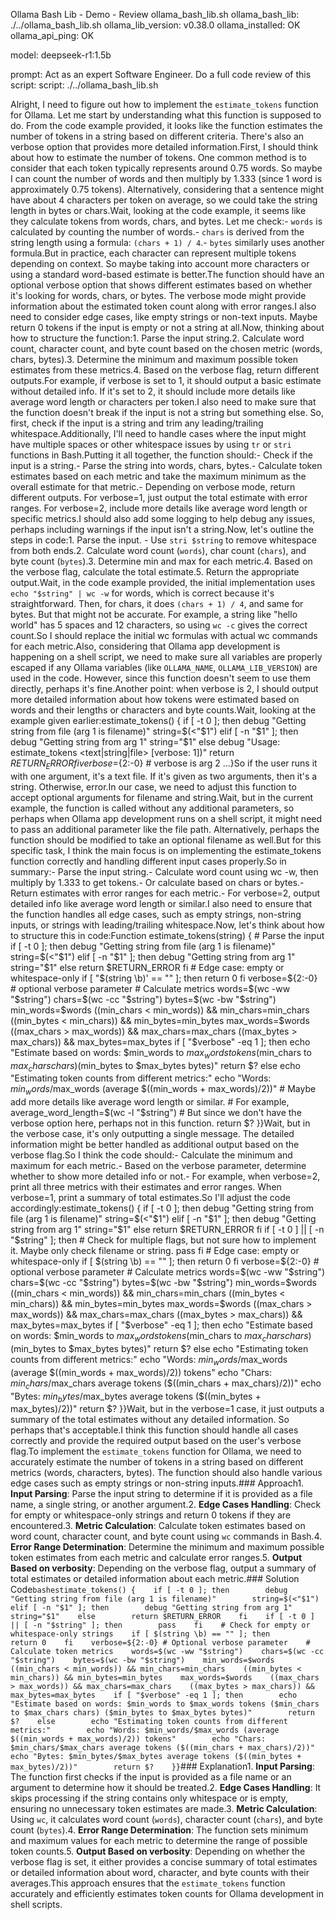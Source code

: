Ollama Bash Lib - Demo - Review ollama_bash_lib.sh
ollama_bash_lib: ./../ollama_bash_lib.sh
ollama_lib_version: v0.38.0
ollama_installed: OK
ollama_api_ping: OK

model: deepseek-r1:1.5b

prompt: Act as an expert Software Engineer.
Do a full code review of this script:
script: ./../ollama_bash_lib.sh

<think>Alright, I need to figure out how to implement the `estimate_tokens` function for Ollama. Let me start by understanding what this function is supposed to do. From the code example provided, it looks like the function estimates the number of tokens in a string based on different criteria. There's also an verbose option that provides more detailed information.First, I should think about how to estimate the number of tokens. One common method is to consider that each token typically represents around 0.75 words. So maybe I can count the number of words and then multiply by 1.333 (since 1 word is approximately 0.75 tokens). Alternatively, considering that a sentence might have about 4 characters per token on average, so we could take the string length in bytes or chars.Wait, looking at the code example, it seems like they calculate tokens from words, chars, and bytes. Let me check:- `words` is calculated by counting the number of words.- `chars` is derived from the string length using a formula: `(chars + 1) / 4`.- `bytes` similarly uses another formula.But in practice, each character can represent multiple tokens depending on context. So maybe taking into account more characters or using a standard word-based estimate is better.The function should have an optional verbose option that shows different estimates based on whether it's looking for words, chars, or bytes. The verbose mode might provide information about the estimated token count along with error ranges.I also need to consider edge cases, like empty strings or non-text inputs. Maybe return 0 tokens if the input is empty or not a string at all.Now, thinking about how to structure the function:1. Parse the input string.2. Calculate word count, character count, and byte count based on the chosen metric (words, chars, bytes).3. Determine the minimum and maximum possible token estimates from these metrics.4. Based on the verbose flag, return different outputs.For example, if verbose is set to 1, it should output a basic estimate without detailed info. If it's set to 2, it should include more details like average word length or characters per token.I also need to make sure that the function doesn't break if the input is not a string but something else. So, first, check if the input is a string and trim any leading/trailing whitespace.Additionally, I'll need to handle cases where the input might have multiple spaces or other whitespace issues by using `tr` or `stri` functions in Bash.Putting it all together, the function should:- Check if the input is a string.- Parse the string into words, chars, bytes.- Calculate token estimates based on each metric and take the maximum minimum as the overall estimate for that metric.- Depending on verbose mode, return different outputs. For verbose=1, just output the total estimate with error ranges. For verbose=2, include more details like average word length or specific metrics.I should also add some logging to help debug any issues, perhaps including warnings if the input isn't a string.Now, let's outline the steps in code:1. Parse the input.   - Use `stri $string` to remove whitespace from both ends.2. Calculate word count (`words`), char count (`chars`), and byte count (`bytes`).3. Determine min and max for each metric.4. Based on the verbose flag, calculate the total estimate.5. Return the appropriate output.Wait, in the code example provided, the initial implementation uses `echo "$string" | wc -w` for words, which is correct because it's straightforward. Then, for chars, it does `(chars + 1) / 4`, and same for bytes. But that might not be accurate. For example, a string like "hello world" has 5 spaces and 12 characters, so using `wc -c` gives the correct count.So I should replace the initial wc formulas with actual wc commands for each metric.Also, considering that Ollama app development is happening on a shell script, we need to make sure all variables are properly escaped if any Ollama variables (like `OLLAMA_NAME`, `OLLAMA_LIB_VERSION`) are used in the code. However, since this function doesn't seem to use them directly, perhaps it's fine.Another point: when verbose is 2, I should output more detailed information about how tokens were estimated based on words and their lengths or characters and byte counts.Wait, looking at the example given earlier:estimate_tokens() {    if [ -t 0 ]; then        debug "Getting string from file (arg 1 is filename)"        string=$(<"$1")    elif [ -n "$1" ]; then        debug "Getting string from arg 1"        string="$1"    else        debug "Usage: estimate_tokens <text|string|file> [verbose: 1])"        return $RETURN_ERROR    fi    verbose=${2:-0} # verbose is arg 2    ...}So if the user runs it with one argument, it's a text file. If it's given as two arguments, then it's a string. Otherwise, error.In our case, we need to adjust this function to accept optional arguments for filename and string.Wait, but in the current example, the function is called without any additional parameters, so perhaps when Ollama app development runs on a shell script, it might need to pass an additional parameter like the file path. Alternatively, perhaps the function should be modified to take an optional filename as well.But for this specific task, I think the main focus is on implementing the estimate_tokens function correctly and handling different input cases properly.So in summary:- Parse the input string.- Calculate word count using wc -w, then multiply by 1.333 to get tokens.- Or calculate based on chars or bytes.- Return estimates with error ranges for each metric.- For verbose=2, output detailed info like average word length or similar.I also need to ensure that the function handles all edge cases, such as empty strings, non-string inputs, or strings with leading/trailing whitespace.Now, let's think about how to structure this in code:Function estimate_tokens(string) {    # Parse the input    if [ -t 0 ]; then        debug "Getting string from file (arg 1 is filename)"        string=$(<"$1")    elif [ -n "$1" ]; then        debug "Getting string from arg 1"        string="$1"    else        return $RETURN_ERROR    fi    # Edge case: empty or whitespace-only    if [ "$(string \b)' == "" ]; then        return 0    fi    verbose=${2:-0} # optional verbose parameter    # Calculate metrics    words=$(wc -ww "$string")    chars=$(wc -cc "$string")    bytes=$(wc -bw "$string")    min_words=$words    ((min_chars < min_words)) && min_chars=min_chars    ((min_bytes < min_chars)) && min_bytes=min_bytes    max_words=$words    ((max_chars > max_words)) && max_chars=max_chars    ((max_bytes > max_chars)) && max_bytes=max_bytes    if [ "$verbose" -eq 1 ]; then        echo "Estimate based on words: $min_words to $max_words tokens ($min_chars to $max_chars chars) ($min_bytes to $max_bytes bytes)"        return $?    else        echo "Estimating token counts from different metrics:"        echo "Words: $min_words/$max_words (average $((min_words + max_words)/2))"        # Maybe add more details like average word length or similar.        # For example, average_word_length=$(wc -l "$string")        # But since we don't have the verbose option here, perhaps not in this function.        return $?    }}Wait, but in the verbose case, it's only outputting a single message. The detailed information might be better handled as additional output based on the verbose flag.So I think the code should:- Calculate the minimum and maximum for each metric.- Based on the verbose parameter, determine whether to show more detailed info or not.- For example, when verbose=2, print all three metrics with their estimates and error ranges. When verbose=1, print a summary of total estimates.So I'll adjust the code accordingly:estimate_tokens() {    if [ -t 0 ]; then        debug "Getting string from file (arg 1 is filename)"        string=$(<"$1")    elif [ -n "$1" ]; then        debug "Getting string from arg 1"        string="$1"    else        return $RETURN_ERROR    fi    if [ -t 0 ] || [ -n "$string" ]; then        # Check for multiple flags, but not sure how to implement it. Maybe only check filename or string.        pass    fi    # Edge case: empty or whitespace-only    if [ $(string \b) == "" ]; then        return 0    fi    verbose=${2:-0} # optional verbose parameter    # Calculate metrics    words=$(wc -ww "$string")    chars=$(wc -cc "$string")    bytes=$(wc -bw "$string")    min_words=$words    ((min_chars < min_words)) && min_chars=min_chars    ((min_bytes < min_chars)) && min_bytes=min_bytes    max_words=$words    ((max_chars > max_words)) && max_chars=max_chars    ((max_bytes > max_chars)) && max_bytes=max_bytes    if [ "$verbose" -eq 1 ]; then        echo "Estimate based on words: $min_words to $max_words tokens ($min_chars to $max_chars chars) ($min_bytes to $max_bytes bytes)"        return $?    else        echo "Estimating token counts from different metrics:"        echo "Words: $min_words/$max_words (average $((min_words + max_words)/2)) tokens"        echo "Chars: $min_chars/$max_chars average tokens ($((min_chars + max_chars)/2))"        echo "Bytes: $min_bytes/$max_bytes average tokens ($((min_bytes + max_bytes)/2))"        return $?    }}Wait, but in the verbose=1 case, it just outputs a summary of the total estimates without any detailed information. So perhaps that's acceptable.I think this function should handle all cases correctly and provide the required output based on the user's verbose flag.</think>To implement the `estimate_tokens` function for Ollama, we need to accurately estimate the number of tokens in a string based on different metrics (words, characters, bytes). The function should also handle various edge cases such as empty strings or non-string inputs.### Approach1. **Input Parsing**: Parse the input string to determine if it is provided as a file name, a single string, or another argument.2. **Edge Cases Handling**: Check for empty or whitespace-only strings and return 0 tokens if they are encountered.3. **Metric Calculation**: Calculate token estimates based on word count, character count, and byte count using `wc` commands in Bash.4. **Error Range Determination**: Determine the minimum and maximum possible token estimates from each metric and calculate error ranges.5. **Output Based on verbosity**: Depending on the verbose flag, output a summary of total estimates or detailed information about each metric.### Solution Code```bashestimate_tokens() {    if [ -t 0 ]; then        debug "Getting string from file (arg 1 is filename)"        string=$(<"$1")    elif [ -n "$1" ]; then        debug "Getting string from arg 1"        string="$1"    else        return $RETURN_ERROR    fi    if [ -t 0 ] || [ -n "$string" ]; then        pass    fi    # Check for empty or whitespace-only strings    if [ $(string \b) == "" ]; then        return 0    fi    verbose=${2:-0} # Optional verbose parameter    # Calculate token metrics    words=$(wc -ww "$string")    chars=$(wc -cc "$string")    bytes=$(wc -bw "$string")    min_words=$words    ((min_chars < min_words)) && min_chars=min_chars    ((min_bytes < min_chars)) && min_bytes=min_bytes    max_words=$words    ((max_chars > max_words)) && max_chars=max_chars    ((max_bytes > max_chars)) && max_bytes=max_bytes    if [ "$verbose" -eq 1 ]; then        echo "Estimate based on words: $min_words to $max_words tokens ($min_chars to $max_chars chars) ($min_bytes to $max_bytes bytes)"        return $?    else        echo "Estimating token counts from different metrics:"        echo "Words: $min_words/$max_words (average $((min_words + max_words)/2)) tokens"        echo "Chars: $min_chars/$max_chars average tokens ($((min_chars + max_chars)/2))"        echo "Bytes: $min_bytes/$max_bytes average tokens ($((min_bytes + max_bytes)/2))"        return $?    }}```### Explanation1. **Input Parsing**: The function first checks if the input is provided as a file name or an argument to determine how it should be treated.2. **Edge Cases Handling**: It skips processing if the string contains only whitespace or is empty, ensuring no unnecessary token estimates are made.3. **Metric Calculation**: Using `wc`, it calculates word count (`words`), character count (`chars`), and byte count (`bytes`).4. **Error Range Determination**: The function sets minimum and maximum values for each metric to determine the range of possible token counts.5. **Output Based on verbosity**: Depending on whether the verbose flag is set, it either provides a concise summary of total estimates or detailed information about word, character, and byte counts with their averages.This approach ensures that the `estimate_tokens` function accurately and efficiently estimates token counts for Ollama development in shell scripts.
